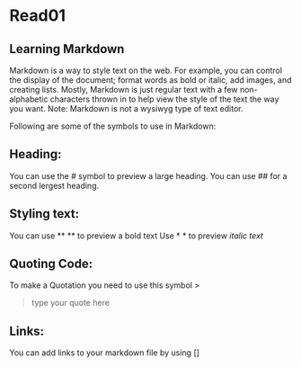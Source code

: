 # Read01 

## Learning Markdown

Markdown is a way to style text on the web. For example, you can control the display of the document; format words as bold or italic, add images, and creating lists. Mostly, Markdown is just regular text with a few non-alphabetic characters thrown in to help view the style of the text the way you want.
Note: Markdown is not a wysiwyg type of text editor.

Following are some of the symbols to use in Markdown:

## Heading:

You can use the # symbol to preview a large heading.
You can use ## for a second lergest heading.


## Styling text:

You can use ** ** to preview a bold text
Use * * to preview *italic text* 


## Quoting Code:

To make a Quotation you need to use this symbol >
> type your quote here


## Links:

You can add links to your markdown file by using [] 
